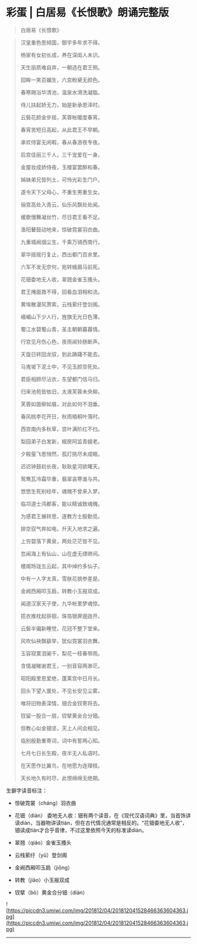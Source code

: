 # 彩蛋 | 白居易《长恨歌》朗诵完整版

> 白居易《长恨歌》

> 汉皇重色思倾国，御宇多年求不得。
> 
> 杨家有女初长成，养在深闺人未识。
> 
> 天生丽质难自弃，一朝选在君王侧。
> 
> 回眸一笑百媚生，六宫粉黛无颜色。
> 
> 春寒赐浴华清池，温泉水滑洗凝脂。
> 
> 侍儿扶起娇无力，始是新承恩泽时。
> 
> 云鬓花颜金步摇，芙蓉帐暖度春宵。
> 
> 春宵苦短日高起，从此君王不早朝。
> 
> 承欢侍宴无闲暇，春从春游夜专夜。
> 
> 后宫佳丽三千人，三千宠爱在一身。
> 
> 金屋妆成娇侍夜，玉楼宴罢醉和春。
> 
> 姊妹弟兄皆列土，可怜光彩生门户。
> 
> 遂令天下父母心，不重生男重生女。
> 
> 骊宫高处入青云，仙乐风飘处处闻。
> 
> 缓歌慢舞凝丝竹，尽日君王看不足。
> 
> 
> 
> 渔阳鼙鼓动地来，惊破霓裳羽衣曲。
> 
> 九重城阙烟尘生，千乘万骑西南行。
> 
> 翠华摇摇行复止，西出都门百余里。
> 
> 六军不发无奈何，宛转蛾眉马前死。
> 
> 花钿委地无人收，翠翘金雀玉搔头。
> 
> 君王掩面救不得，回看血泪相和流。
> 
> 黄埃散漫风萧索，云栈萦纡登剑阁。
> 
> 峨嵋山下少人行，旌旗无光日色薄。
> 
> 蜀江水碧蜀山青，圣主朝朝暮暮情。
> 
> 行宫见月伤心色，夜雨闻铃肠断声。
> 
> 
> 
> 天旋日转回龙驭，到此踌躇不能去。
> 
> 马嵬坡下泥土中，不见玉颜空死处。
> 
> 君臣相顾尽沾衣，东望都门信马归。
> 
> 归来池苑皆依旧，太液芙蓉未央柳。
> 
> 芙蓉如面柳如眉，对此如何不泪垂。
> 
> 春风桃李花开日，秋雨梧桐叶落时。
> 
> 西宫南内多秋草，宫叶满阶红不扫。
> 
> 梨园弟子白发新，椒房阿监青娥老。
> 
> 夕殿萤飞思悄然，孤灯挑尽未成眠。
> 
> 迟迟钟鼓初长夜，耿耿星河欲曙天。
> 
> 鸳鸯瓦冷霜华重，翡翠衾寒谁与共。
> 
> 悠悠生死别经年，魂魄不曾来入梦。
> 
> 临邛道士鸿都客，能以精诚致魂魄。
> 
> 为感君王展转思，遂教方士殷勤觅。
> 
> 排空驭气奔如电，升天入地求之遍。
> 
> 上穷碧落下黄泉，两处茫茫皆不见。
> 
> 忽闻海上有仙山，山在虚无缥缈间。
> 
> 楼阁玲珑五云起，其中绰约多仙子。
> 
> 中有一人字太真，雪肤花貌参差是。
> 
> 金阙西厢叩玉扃，转教小玉报双成。
> 
> 闻道汉家天子使，九华帐里梦魂惊。
> 
> 揽衣推枕起徘徊，珠箔银屏逦迤开。
> 
> 云鬓半偏新睡觉，花冠不整下堂来。
> 
> 风吹仙袂飘飖举，犹似霓裳羽衣舞。
> 
> 玉容寂寞泪阑干，梨花一枝春带雨。
> 
> 含情凝睇谢君王，一别音容两渺茫。
> 
> 昭阳殿里恩爱绝，蓬莱宫中日月长。
> 
> 回头下望人寰处，不见长安见尘雾。
> 
> 唯将旧物表深情，钿合金钗寄将去。
> 
> 钗留一股合一扇，钗擘黄金合分钿。
> 
> 但教心似金钿坚，天上人间会相见。
> 
> 临别殷勤重寄词，词中有誓两心知。
> 
> 七月七日长生殿，夜半无人私语时。
> 
> 在天愿作比翼鸟，在地愿为连理枝。
> 
> 天长地久有时尽，此恨绵绵无绝期。

生僻字读音标注：

* 惊破霓裳（cháng）羽衣曲

* 花钿（diàn） 委地无人收：钿有两个读音，在《现代汉语词典》里，当首饰讲读diàn，当器物讲读tián，但在古代情况通常是相反的。“花钿委地无人收”，钿读成tián才合乎音律，不过这里依照今天的标准读diàn。

* 翠翘（qiáo）金雀玉搔头

* 云栈萦纡（yū）登剑阁

* 金阙西厢叩玉扃（jiōng）

* 转教（jiāo）小玉报双成

* 钗擘（bò）黄金合分钿（diàn）

![https://piccdn3.umiwi.com/img/201812/04/201812041528466363604363.jpg](https://piccdn3.umiwi.com/img/201812/04/201812041528466363604363.jpg)

---

